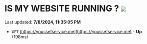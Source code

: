 # IS MY WEBSITE RUNNING ? [![](https://img.shields.io/static/v1?label=Sponsor&message=%E2%9D%A4&logo=GitHub&color=%23fe8e86)](https://github.com/sponsors/Youssef-Lehmam)

Last updated: **7/8/2024, 11:35:05 PM**

- `GET` [https://youssefservice.me](https://youssefservice.me) - **Up** (198ms)
